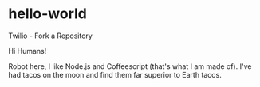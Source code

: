 # hello-world
Twilio - Fork a Repository

Hi Humans!

Robot here, I like Node.js and Coffeescript (that's what I am made of).
I've had tacos on the moon and find them far superior to Earth tacos.
